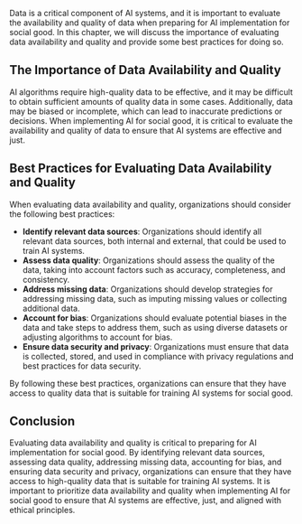 
Data is a critical component of AI systems, and it is important to evaluate the availability and quality of data when preparing for AI implementation for social good. In this chapter, we will discuss the importance of evaluating data availability and quality and provide some best practices for doing so.

The Importance of Data Availability and Quality
-----------------------------------------------

AI algorithms require high-quality data to be effective, and it may be difficult to obtain sufficient amounts of quality data in some cases. Additionally, data may be biased or incomplete, which can lead to inaccurate predictions or decisions. When implementing AI for social good, it is critical to evaluate the availability and quality of data to ensure that AI systems are effective and just.

Best Practices for Evaluating Data Availability and Quality
-----------------------------------------------------------

When evaluating data availability and quality, organizations should consider the following best practices:

* **Identify relevant data sources**: Organizations should identify all relevant data sources, both internal and external, that could be used to train AI systems.
* **Assess data quality**: Organizations should assess the quality of the data, taking into account factors such as accuracy, completeness, and consistency.
* **Address missing data**: Organizations should develop strategies for addressing missing data, such as imputing missing values or collecting additional data.
* **Account for bias**: Organizations should evaluate potential biases in the data and take steps to address them, such as using diverse datasets or adjusting algorithms to account for bias.
* **Ensure data security and privacy**: Organizations must ensure that data is collected, stored, and used in compliance with privacy regulations and best practices for data security.

By following these best practices, organizations can ensure that they have access to quality data that is suitable for training AI systems for social good.

Conclusion
----------

Evaluating data availability and quality is critical to preparing for AI implementation for social good. By identifying relevant data sources, assessing data quality, addressing missing data, accounting for bias, and ensuring data security and privacy, organizations can ensure that they have access to high-quality data that is suitable for training AI systems. It is important to prioritize data availability and quality when implementing AI for social good to ensure that AI systems are effective, just, and aligned with ethical principles.
